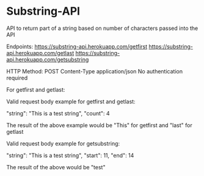 # Substring-API
API to return part of a string based on number of characters passed into the API

Endpoints:
https://substring-api.herokuapp.com/getfirst
https://substring-api.herokuapp.com/getlast
https://substring-api.herokuapp.com/getsubstring

HTTP Method: POST
Content-Type application/json
No authentication required

For getfirst and getlast:

Valid request body example for getfirst and getlast:

"string": "This is a test string",
"count": 4

The result of the above example would be "This" for getfirst and "last" for getlast

Valid request body example for getsubstring:

"string": "This is a test string",
"start": 11,
"end": 14

The result of the above would be "test"
